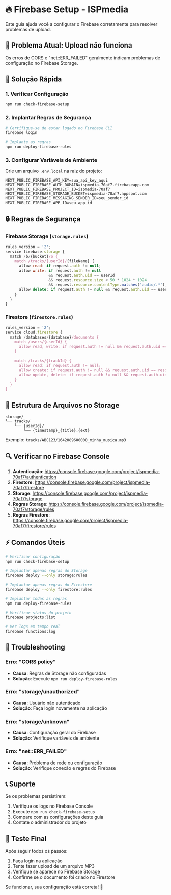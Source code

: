 # 🔥 Firebase Setup - ISPmedia

Este guia ajuda você a configurar o Firebase corretamente para resolver problemas de upload.

## 🚨 Problema Atual: Upload não funciona

Os erros de CORS e "net::ERR_FAILED" geralmente indicam problemas de configuração no Firebase Storage.

## 🔧 Solução Rápida

### 1. Verificar Configuração

```bash
npm run check-firebase-setup
```

### 2. Implantar Regras de Segurança

```bash
# Certifique-se de estar logado no Firebase CLI
firebase login

# Implante as regras
npm run deploy-firebase-rules
```

### 3. Configurar Variáveis de Ambiente

Crie um arquivo `.env.local` na raiz do projeto:

```env
NEXT_PUBLIC_FIREBASE_API_KEY=sua_api_key_aqui
NEXT_PUBLIC_FIREBASE_AUTH_DOMAIN=ispmedia-70af7.firebaseapp.com
NEXT_PUBLIC_FIREBASE_PROJECT_ID=ispmedia-70af7
NEXT_PUBLIC_FIREBASE_STORAGE_BUCKET=ispmedia-70af7.appspot.com
NEXT_PUBLIC_FIREBASE_MESSAGING_SENDER_ID=seu_sender_id
NEXT_PUBLIC_FIREBASE_APP_ID=seu_app_id
```

## 🔒 Regras de Segurança

### Firebase Storage (`storage.rules`)

```javascript
rules_version = '2';
service firebase.storage {
  match /b/{bucket}/o {
    match /tracks/{userId}/{fileName} {
      allow read: if request.auth != null;
      allow write: if request.auth != null
                   && request.auth.uid == userId
                   && request.resource.size < 50 * 1024 * 1024
                   && request.resource.contentType.matches('audio/.*');
      allow delete: if request.auth != null && request.auth.uid == userId;
    }
  }
}
```

### Firestore (`firestore.rules`)

```javascript
rules_version = '2';
service cloud.firestore {
  match /databases/{database}/documents {
    match /users/{userId} {
      allow read, write: if request.auth != null && request.auth.uid == userId;
    }

    match /tracks/{trackId} {
      allow read: if request.auth != null;
      allow create: if request.auth != null && request.auth.uid == resource.data.createdBy;
      allow update, delete: if request.auth != null && request.auth.uid == resource.data.createdBy;
    }
  }
}
```

## 🎯 Estrutura de Arquivos no Storage

```
storage/
└── tracks/
    └── {userId}/
        └── {timestamp}_{title}.{ext}
```

Exemplo: `tracks/ABC123/1642089600000_minha_musica.mp3`

## 🔍 Verificar no Firebase Console

1. **Autenticação**: https://console.firebase.google.com/project/ispmedia-70af7/authentication
2. **Firestore**: https://console.firebase.google.com/project/ispmedia-70af7/firestore
3. **Storage**: https://console.firebase.google.com/project/ispmedia-70af7/storage
4. **Regras Storage**: https://console.firebase.google.com/project/ispmedia-70af7/storage/rules
5. **Regras Firestore**: https://console.firebase.google.com/project/ispmedia-70af7/firestore/rules

## ⚡ Comandos Úteis

```bash
# Verificar configuração
npm run check-firebase-setup

# Implantar apenas regras do Storage
firebase deploy --only storage:rules

# Implantar apenas regras do Firestore
firebase deploy --only firestore:rules

# Implantar todas as regras
npm run deploy-firebase-rules

# Verificar status do projeto
firebase projects:list

# Ver logs em tempo real
firebase functions:log
```

## 🐛 Troubleshooting

### Erro: "CORS policy"

- **Causa**: Regras de Storage não configuradas
- **Solução**: Execute `npm run deploy-firebase-rules`

### Erro: "storage/unauthorized"

- **Causa**: Usuário não autenticado
- **Solução**: Faça login novamente na aplicação

### Erro: "storage/unknown"

- **Causa**: Configuração geral do Firebase
- **Solução**: Verifique variáveis de ambiente

### Erro: "net::ERR_FAILED"

- **Causa**: Problema de rede ou configuração
- **Solução**: Verifique conexão e regras do Firebase

## 📞 Suporte

Se os problemas persistirem:

1. Verifique os logs no Firebase Console
2. Execute `npm run check-firebase-setup`
3. Compare com as configurações deste guia
4. Contate o administrador do projeto

## 🎉 Teste Final

Após seguir todos os passos:

1. Faça login na aplicação
2. Tente fazer upload de um arquivo MP3
3. Verifique se aparece no Firebase Storage
4. Confirme se o documento foi criado no Firestore

Se funcionar, sua configuração está correta! 🎵

